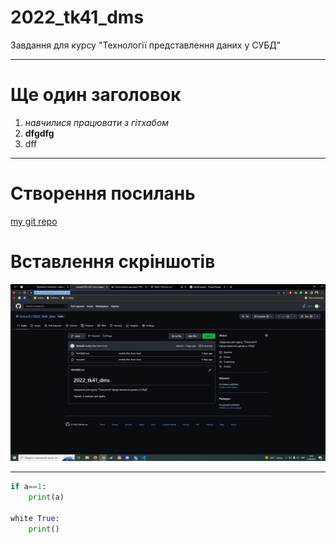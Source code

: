 # 2022_tk41_dms
Завдання для курсу "Технології представлення даних у СУБД"

---

# Ще один заголовок
1. *навчилися працювати з гітхабом*
1. **dfgdfg**
1. dff

---
# Створення посилань
[my git repo](https://github.com/BobasB/2022_tk41_dms)

# Вставлення скріншотів
![any](https://github.com/BobasB/2022_tk41_dms/raw/main/sceenshots/screen_1.png "This is description")

---

```python
if a==1:
    print(a)

white True:
    print()
    
```


